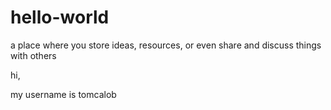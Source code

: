 # hello-world
 a place where you store ideas, resources, or even share and discuss things with others

hi,

my username is tomcalob
